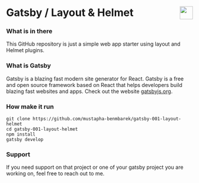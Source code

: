 # Gatsby / Layout & Helmet <img valign="bottom" align="right" height="35px" widht="35px" src="https://www.gatsbyjs.org/gatsby-monogram.svg" />


### What is in there
This GitHub repository is just a simple web app starter using layout and Helmet plugins.


### What is Gatsby
Gatsby is a blazing fast modern site generator for React. Gatsby is a free and open source framework based on React that helps developers build blazing fast websites and apps. Check out the website [gatsbyjs.org](https://gatsbyjs.org).


### How make it run
```
git clone https://github.com/mustapha-benmbarek/gatsby-001-layout-helmet
cd gatsby-001-layout-helmet
npm install 
gatsby develop
```

### Support
If you need support on that project or one of your gatsby project you are working on, feel free to reach out to me.
